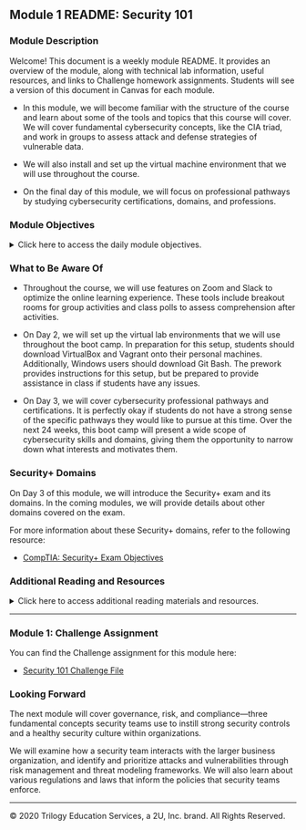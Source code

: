 ## Module 1 README: Security 101

### Module Description

Welcome! This document is a weekly module README. It provides an overview of the module, along with technical lab information, useful resources, and links to Challenge homework assignments. Students will see a version of this document in Canvas for each module.

- In this module, we will become familiar with the structure of the course and learn about some of the tools and topics that this course will cover. We will cover fundamental cybersecurity concepts, like the CIA triad, and work in groups to assess attack and defense strategies of vulnerable data. 

- We will also install and set up the virtual machine environment that we will use throughout the course. 

- On the final day of this module, we will focus on professional pathways by studying cybersecurity certifications, domains, and professions.


### Module Objectives 

<details>
    <summary>Click here to access the daily module objectives.</summary>

  <br>

- **Day 1:** The Cybersecurity Mindset

    - Explain the course structure and general direction of the program.

    - Recognize the high-level security strategies and tools that we will cover in class.

    - Define cybersecurity as the assessment of threats and the mitigation of risk.

    - Define the CIA triad and its elements.


- **Day 2:** Attacking and Defending

    - List different types of user, web, server, and database cybersecurity attacks.

    - Identify risk mitigation plan frameworks for user, web, server, and database cybersecurity attacks.

    - Set up a virtual machine lab environment that you will use throughout the course.


- **Day 3:** Surveying the Cyberspace

    - Consider roles and career pathways within the cybersecurity space.

    - Examine the landscape of certifications available to security professionals.

    - Explore what the Security+ exam is and which InfoSec pathways benefit from the certification.


</details>


### What to Be Aware Of

- Throughout the course, we will use features on Zoom and Slack to optimize the online learning experience. These tools include breakout rooms for group activities and class polls to assess comprehension after activities. 

- On Day 2, we will set up the virtual lab environments that we will use throughout the boot camp. In preparation for this setup, students should download VirtualBox and Vagrant onto their personal machines. Additionally, Windows users should download Git Bash. The prework provides instructions for this setup, but be prepared to provide assistance in class if students have any issues. 

- On Day 3, we will cover cybersecurity professional pathways and certifications. It is perfectly okay if students do not have a strong sense of the specific pathways they would like to pursue at this time. Over the next 24 weeks, this boot camp will present a wide scope of cybersecurity skills and domains, giving them the opportunity to narrow down what interests and motivates them.


### Security+ Domains

On Day 3 of this module, we will introduce the Security+ exam and its domains. In the coming modules, we will provide details about other domains covered on the exam. 

For more information about these Security+ domains, refer to the following resource: 
- [CompTIA: Security+ Exam Objectives](https://comptiacdn.azureedge.net/webcontent/docs/default-source/exam-objectives/comptia-security-sy0-601-exam-objectives-(2-0).pdf?sfvrsn=8c5889ff_2)


### Additional Reading and Resources

<details> 
<summary> Click here to access additional reading materials and resources. </summary>
</br>

These are the optional, recommended resources to supplement the concepts covered in this module: 

- :books: [Get Safe Online Glossary of Cybersecurity Terms](https://www.getsafeonline.org/glossary/) <!-- @CE Note substitution of this link for the previous link - the site terms for the previous source don't allow linking, but that site recommended this one for a similar and more comprehensive gloassary -->

- **Day 1 Resources**

    - [Cybersecurity Program Lab Solutions](https://docs.google.com/document/d/19h2uccQCM8uPc5iR8lRnEf1Up_kdiXADUCVtcx6r2No/edit?usp=sharing)
 
- **Day 2 Resources**

    - [Cisco: What Are the Most Common Cyber Attacks?](https://www.cisco.com/c/en/us/products/security/common-cyberattacks.html)


- **Day 3 Resources**

    - [Cyber Seek: Cybersecurity Career Pathway](https://www.cyberseek.org/pathway.html)

    - [Wikipedia: Computer Security Certifications](https://en.wikipedia.org/wiki/List_of_computer_security_certifications)


</details>

---

### Module 1: Challenge Assignment

You can find the Challenge assignment for this module here: 

- [Security 101 Challenge File](https://courses.bootcampspot.com/courses/2301/assignments/38910?module_item_id=751791)


### Looking Forward 

The next module will cover governance, risk, and compliance—three fundamental concepts security teams use to instill strong security controls and a healthy security culture within organizations. 

We will examine how a security team interacts with the larger business organization, and identify and prioritize attacks and vulnerabilities through risk management and threat modeling frameworks. We will also learn about various regulations and laws that inform the policies that security teams enforce. 


---


© 2020 Trilogy Education Services, a 2U, Inc. brand. All Rights Reserved.    
